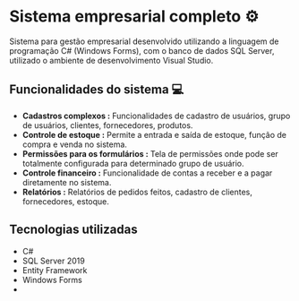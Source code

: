 # Sistema empresarial completo ⚙️
Sistema para gestão empresarial desenvolvido utilizando a linguagem de programação C# (Windows Forms), com o banco de dados SQL Server, utilizado o ambiente de desenvolvimento Visual Studio.
## Funcionalidades do sistema 💻
- **Cadastros complexos :** Funcionalidades de cadastro de usuários, grupo de usuários, clientes, fornecedores, produtos.
- **Controle de estoque :** Permite a entrada e saída de estoque, função de compra e venda no sistema.
- **Permissões para os formulários :** Tela de permissões onde pode ser totalmente configurada para determinado grupo de usuário.
- **Controle financeiro :** Funcionalidade de contas a receber e a pagar diretamente no sistema.
- **Relatórios :** Relatórios de pedidos feitos, cadastro de clientes, fornecedores, estoque.

## Tecnologias utilizadas
-  C#
-  SQL Server 2019
-  Entity Framework
-  Windows Forms
-  
